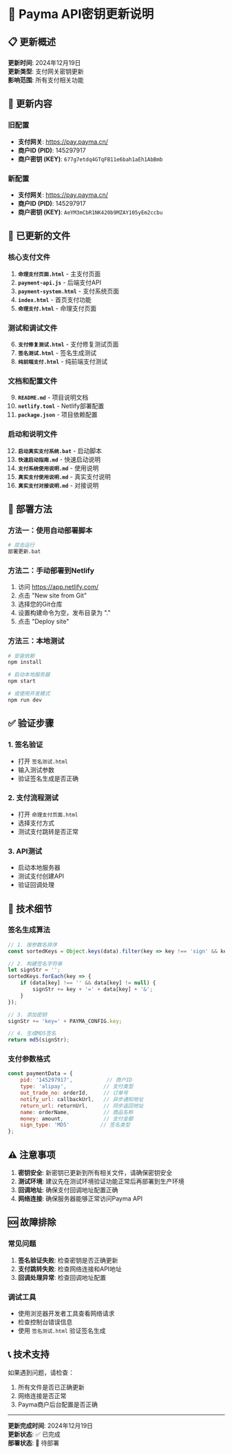 # 🔑 Payma API密钥更新说明

## 📋 更新概述

**更新时间**: 2024年12月19日  
**更新类型**: 支付网关密钥更新  
**影响范围**: 所有支付相关功能

## 🔄 更新内容

### 旧配置
- **支付网关**: https://pay.payma.cn/
- **商户ID (PID)**: 145297917
- **商户密钥 (KEY)**: `677g7etdq4GTqFB11e6bah1aEh1AbBmb`

### 新配置
- **支付网关**: https://pay.payma.cn/
- **商户ID (PID)**: 145297917
- **商户密钥 (KEY)**: `AeYM3mCbR1NK420b9MZAY105yEm2ccbu`

## 📁 已更新的文件

### 核心支付文件
1. **`命理支付页面.html`** - 主支付页面
2. **`payment-api.js`** - 后端支付API
3. **`payment-system.html`** - 支付系统页面
4. **`index.html`** - 首页支付功能
5. **`命理支付.html`** - 命理支付页面

### 测试和调试文件
6. **`支付修复测试.html`** - 支付修复测试页面
7. **`签名测试.html`** - 签名生成测试
8. **`纯前端支付.html`** - 纯前端支付测试

### 文档和配置文件
9. **`README.md`** - 项目说明文档
10. **`netlify.toml`** - Netlify部署配置
11. **`package.json`** - 项目依赖配置

### 启动和说明文件
12. **`启动真实支付系统.bat`** - 启动脚本
13. **`快速启动指南.md`** - 快速启动说明
14. **`支付系统使用说明.md`** - 使用说明
15. **`真实支付使用说明.md`** - 真实支付说明
16. **`真实支付对接说明.md`** - 对接说明

## 🚀 部署方法

### 方法一：使用自动部署脚本
```bash
# 双击运行
部署更新.bat
```

### 方法二：手动部署到Netlify
1. 访问 https://app.netlify.com/
2. 点击 "New site from Git"
3. 选择您的Git仓库
4. 设置构建命令为空，发布目录为 "."
5. 点击 "Deploy site"

### 方法三：本地测试
```bash
# 安装依赖
npm install

# 启动本地服务器
npm start

# 或使用开发模式
npm run dev
```

## ✅ 验证步骤

### 1. 签名验证
- 打开 `签名测试.html`
- 输入测试参数
- 验证签名生成是否正确

### 2. 支付流程测试
- 打开 `命理支付页面.html`
- 选择支付方式
- 测试支付跳转是否正常

### 3. API测试
- 启动本地服务器
- 测试支付创建API
- 验证回调处理

## 🔧 技术细节

### 签名生成算法
```javascript
// 1. 按参数名排序
const sortedKeys = Object.keys(data).filter(key => key !== 'sign' && key !== 'sign_type').sort();

// 2. 构建签名字符串
let signStr = '';
sortedKeys.forEach(key => {
    if (data[key] !== '' && data[key] != null) {
        signStr += key + '=' + data[key] + '&';
    }
});

// 3. 添加密钥
signStr += 'key=' + PAYMA_CONFIG.key;

// 4. 生成MD5签名
return md5(signStr);
```

### 支付参数格式
```javascript
const paymentData = {
    pid: '145297917',           // 商户ID
    type: 'alipay',            // 支付类型
    out_trade_no: orderId,     // 订单号
    notify_url: callbackUrl,   // 异步通知地址
    return_url: returnUrl,     // 同步返回地址
    name: orderName,           // 商品名称
    money: amount,             // 支付金额
    sign_type: 'MD5'          // 签名类型
};
```

## ⚠️ 注意事项

1. **密钥安全**: 新密钥已更新到所有相关文件，请确保密钥安全
2. **测试环境**: 建议先在测试环境验证功能正常后再部署到生产环境
3. **回调地址**: 确保支付回调地址配置正确
4. **网络连接**: 确保服务器能够正常访问Payma API

## 🆘 故障排除

### 常见问题
1. **签名验证失败**: 检查密钥是否正确更新
2. **支付跳转失败**: 检查网络连接和API地址
3. **回调处理异常**: 检查回调地址配置

### 调试工具
- 使用浏览器开发者工具查看网络请求
- 检查控制台错误信息
- 使用 `签名测试.html` 验证签名生成

## 📞 技术支持

如果遇到问题，请检查：
1. 所有文件是否已正确更新
2. 网络连接是否正常
3. Payma商户后台配置是否正确

---

**更新完成时间**: 2024年12月19日  
**更新状态**: ✅ 已完成  
**部署状态**: 🔄 待部署
